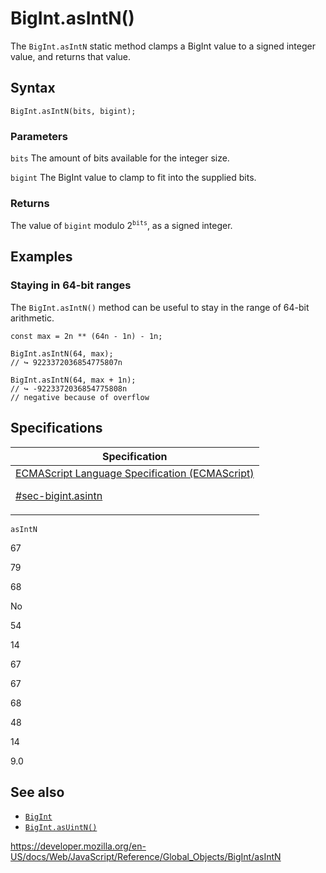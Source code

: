 # BigInt.asIntN()

The `BigInt.asIntN` static method clamps a BigInt value to a signed integer value, and returns that value.

## Syntax

    BigInt.asIntN(bits, bigint);

### Parameters

`bits`
The amount of bits available for the integer size.

`bigint`
The BigInt value to clamp to fit into the supplied bits.

### Returns

The value of `bigint` modulo 2<sup>`bits`</sup>, as a signed integer.

## Examples

### Staying in 64-bit ranges

The `BigInt.asIntN()` method can be useful to stay in the range of 64-bit arithmetic.

    const max = 2n ** (64n - 1n) - 1n;

    BigInt.asIntN(64, max);
    // ↪ 9223372036854775807n

    BigInt.asIntN(64, max + 1n);
    // ↪ -9223372036854775808n
    // negative because of overflow

## Specifications

<table>
<thead>
<tr class="header">
<th>Specification</th>
</tr>
</thead>
<tbody>
<tr class="odd">
<td>
<a href="https://tc39.es/ecma262/#sec-bigint.asintn">ECMAScript Language Specification (ECMAScript)
<br/>

<span class="small">#sec-bigint.asintn</span>
</a>
</td>
</tr>
</tbody>
</table>

`asIntN`

67

79

68

No

54

14

67

67

68

48

14

9.0

## See also

-   [`BigInt`](../bigint)
-   [`BigInt.asUintN()`](asuintn)

<a href="https://developer.mozilla.org/en-US/docs/Web/JavaScript/Reference/Global_Objects/BigInt/asIntN" class="_attribution-link">https://developer.mozilla.org/en-US/docs/Web/JavaScript/Reference/Global_Objects/BigInt/asIntN</a>
